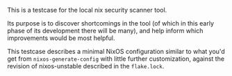 This is a testcase for the local nix security scanner tool.

Its purpose is to discover shortcomings in the tool (of which in this early
phase of its development there will be many), and help inform which
improvements would be most helpful.

This testcase describes a minimal NixOS configuration similar to what you'd
get from `nixos-generate-config` with little further customization, against the
revision of nixos-unstable described in the `flake.lock`.



